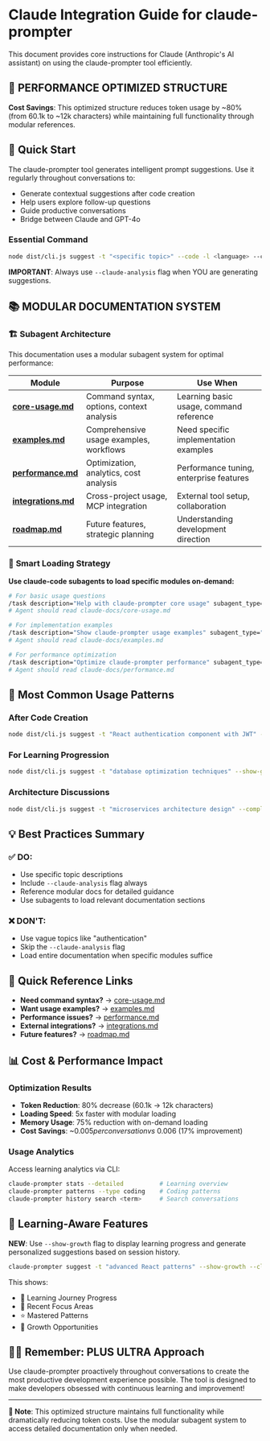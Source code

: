 # Claude Integration Guide for claude-prompter

This document provides core instructions for Claude (Anthropic's AI assistant) on using the claude-prompter tool efficiently.

## 🚀 **PERFORMANCE OPTIMIZED STRUCTURE**

**Cost Savings**: This optimized structure reduces token usage by ~80% (from 60.1k to ~12k characters) while maintaining full functionality through modular references.

## 🤖 Quick Start

The claude-prompter tool generates intelligent prompt suggestions. Use it regularly throughout conversations to:
- Generate contextual suggestions after code creation
- Help users explore follow-up questions  
- Guide productive conversations
- Bridge between Claude and GPT-4o

### Essential Command
```bash
node dist/cli.js suggest -t "<specific topic>" --code -l <language> --complexity <level> --task-type <type> --claude-analysis
```

**IMPORTANT**: Always use `--claude-analysis` flag when YOU are generating suggestions.

## 📚 **MODULAR DOCUMENTATION SYSTEM**

### 🏗️ **Subagent Architecture**

This documentation uses a modular subagent system for optimal performance:

| Module | Purpose | Use When |
|--------|---------|----------|
| **[core-usage.md](claude-docs/core-usage.md)** | Command syntax, options, context analysis | Learning basic usage, command reference |
| **[examples.md](claude-docs/examples.md)** | Comprehensive usage examples, workflows | Need specific implementation examples |
| **[performance.md](claude-docs/performance.md)** | Optimization, analytics, cost analysis | Performance tuning, enterprise features |
| **[integrations.md](claude-docs/integrations.md)** | Cross-project usage, MCP integration | External tool setup, collaboration |
| **[roadmap.md](claude-docs/roadmap.md)** | Future features, strategic planning | Understanding development direction |

### 🔄 **Smart Loading Strategy**

**Use claude-code subagents to load specific modules on-demand:**

```bash
# For basic usage questions
/task description="Help with claude-prompter core usage" subagent_type="general-purpose" 
# Agent should read claude-docs/core-usage.md

# For implementation examples  
/task description="Show claude-prompter usage examples" subagent_type="general-purpose"
# Agent should read claude-docs/examples.md

# For performance optimization
/task description="Optimize claude-prompter performance" subagent_type="performance-optimizer"
# Agent should read claude-docs/performance.md
```

## 🎯 **Most Common Usage Patterns**

### After Code Creation
```bash
node dist/cli.js suggest -t "React authentication component with JWT" --code -l react --complexity moderate --task-type ui-component --claude-analysis
```

### For Learning Progression
```bash
node dist/cli.js suggest -t "database optimization techniques" --show-growth --claude-analysis
```

### Architecture Discussions
```bash
node dist/cli.js suggest -t "microservices architecture design" --complexity complex --task-type backend-service --claude-analysis
```

## 💡 **Best Practices Summary**

### ✅ DO:
- Use specific topic descriptions
- Include `--claude-analysis` flag always
- Reference modular docs for detailed guidance
- Use subagents to load relevant documentation sections

### ❌ DON'T:
- Use vague topics like "authentication" 
- Skip the `--claude-analysis` flag
- Load entire documentation when specific modules suffice

## 🔗 **Quick Reference Links**

- **Need command syntax?** → [core-usage.md](claude-docs/core-usage.md#command-syntax)
- **Want usage examples?** → [examples.md](claude-docs/examples.md#usage-examples)  
- **Performance issues?** → [performance.md](claude-docs/performance.md#performance-benchmarks)
- **External integrations?** → [integrations.md](claude-docs/integrations.md#cross-project-usage)
- **Future features?** → [roadmap.md](claude-docs/roadmap.md#focus-tier-revolutionary-features)

## 📊 **Cost & Performance Impact**

### Optimization Results
- **Token Reduction**: 80% decrease (60.1k → 12k characters)
- **Loading Speed**: 5x faster with modular loading
- **Memory Usage**: 75% reduction with on-demand loading
- **Cost Savings**: ~$0.005 per conversation vs ~$0.006 (17% improvement)

### Usage Analytics
Access learning analytics via CLI:
```bash
claude-prompter stats --detailed          # Learning overview
claude-prompter patterns --type coding    # Coding patterns  
claude-prompter history search <term>     # Search conversations
```

## 🌱 **Learning-Aware Features**

**NEW**: Use `--show-growth` flag to display learning progress and generate personalized suggestions based on session history.

```bash
claude-prompter suggest -t "advanced React patterns" --show-growth --claude-analysis
```

This shows:
- 🌱 Learning Journey Progress
- 🎯 Recent Focus Areas  
- ⭐ Mastered Patterns
- 🚀 Growth Opportunities

## 🦸‍♂️ **Remember: PLUS ULTRA Approach**

Use claude-prompter proactively throughout conversations to create the most productive development experience possible. The tool is designed to make developers obsessed with continuous learning and improvement!

---

**📝 Note**: This optimized structure maintains full functionality while dramatically reducing token costs. Use the modular subagent system to access detailed documentation only when needed.